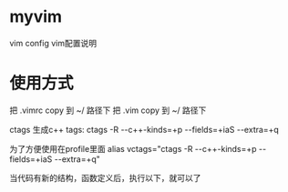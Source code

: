 # myvim
vim config vim配置说明

# 使用方式
把 .vimrc copy 到 ~/ 路径下
把 .vim copy 到 ~/ 路径下

ctags
生成c++ tags: ctags -R --c++-kinds=+p --fields=+iaS --extra=+q

为了方便使用在profile里面
alias vctags="ctags -R --c++-kinds=+p --fields=+iaS --extra=+q"

当代码有新的结构，函数定义后，执行以下，就可以了

